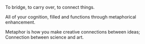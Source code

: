 To bridge, to carry over, to connect things.

All of your cognition, filled and functions through metaphorical enhancement.

Metaphor is how you make creative connections between ideas; Connection between science and art.
